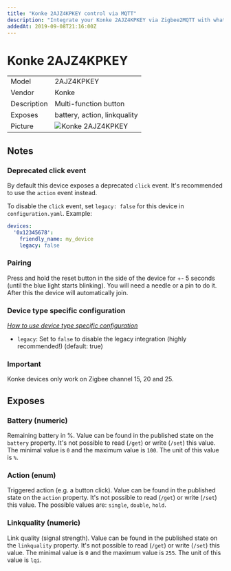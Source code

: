 ```yaml
---
title: "Konke 2AJZ4KPKEY control via MQTT"
description: "Integrate your Konke 2AJZ4KPKEY via Zigbee2MQTT with whatever smart home infrastructure you are using without the vendors bridge or gateway."
addedAt: 2019-09-08T21:16:00Z
---
```


<!-- !!!! -->
<!-- ATTENTION: This file is auto-generated through docgen! -->
<!-- You can only edit the "## Notes"-Section. -->
<!-- !!!! -->

# Konke 2AJZ4KPKEY

|     |     |
|-----|-----|
| Model | 2AJZ4KPKEY  |
| Vendor  | Konke  |
| Description | Multi-function button |
| Exposes | battery, action, linkquality |
| Picture | ![Konke 2AJZ4KPKEY](https://psi-4ward.github.io/zigbee2mqtt.io/images/devices/2AJZ4KPKEY.jpg) |


## Notes


### Deprecated click event
By default this device exposes a deprecated `click` event. It's recommended to use the `action` event instead.

To disable the `click` event, set `legacy: false` for this device in `configuration.yaml`. Example:

```yaml
devices:
  '0x12345678':
    friendly_name: my_device
    legacy: false
```


### Pairing
Press and hold the reset button in the side of the device for +- 5 seconds (until the blue light starts blinking).
You will need a needle or a pin to do it. After this the device will automatically join.

### Device type specific configuration
*[How to use device type specific configuration](../../guide/configuration/#device-specific-configuration)*

* `legacy`: Set to `false` to disable the legacy integration (highly recommended!) (default: true)


### Important
Konke devices only work on Zigbee channel 15, 20 and 25.



## Exposes

### Battery (numeric)
Remaining battery in %.
Value can be found in the published state on the `battery` property.
It's not possible to read (`/get`) or write (`/set`) this value.
The minimal value is `0` and the maximum value is `100`.
The unit of this value is `%`.

### Action (enum)
Triggered action (e.g. a button click).
Value can be found in the published state on the `action` property.
It's not possible to read (`/get`) or write (`/set`) this value.
The possible values are: `single`, `double`, `hold`.

### Linkquality (numeric)
Link quality (signal strength).
Value can be found in the published state on the `linkquality` property.
It's not possible to read (`/get`) or write (`/set`) this value.
The minimal value is `0` and the maximum value is `255`.
The unit of this value is `lqi`.

